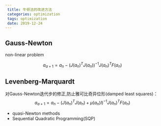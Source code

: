 ```yaml
---
 title: 牛顿法的改进方法
 categories: optimization
 tags: optimization
 date: 2019-12-24
---
```


## Gauss-Newton

non-linear problem

$$a_{a+1}=a_n-(J(a_n)^TJ(a_n))^{-1}J(a_n)^TF(a_n)$$

## Levenberg-Marquardt

对Gauss-Newton迭代步的修正,防止雅可比奇异位形(damped least squares)：
$$a_{a+1}=a_n-(J(a_n)^TJ(a_n)+\mu(a_n)I)^{-1}J(a_n)^TF(a_n)$$

- quasi-Newton methods
- Sequential Quadratic Programming(SQP)
